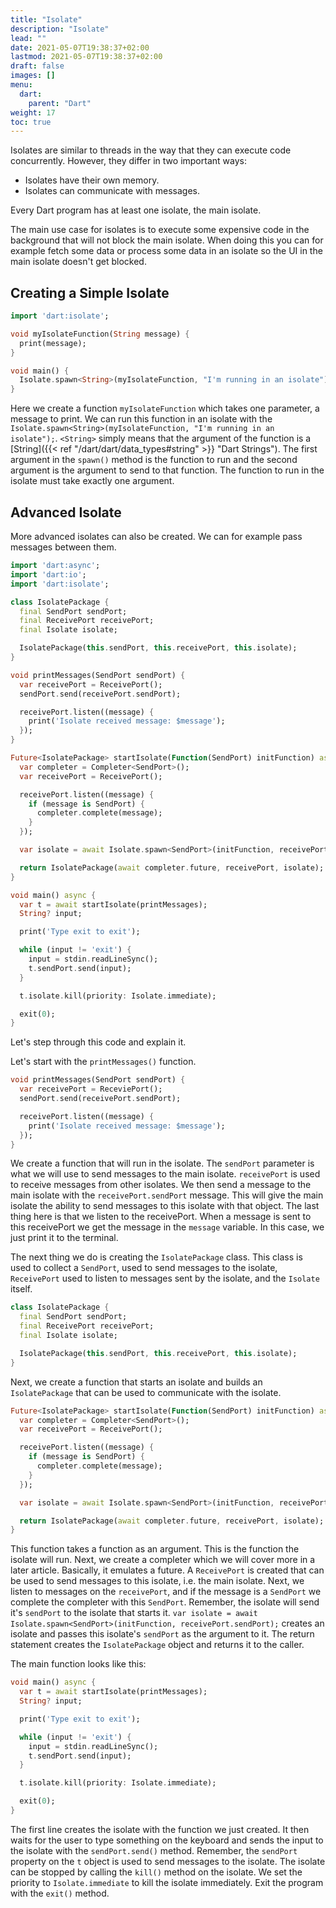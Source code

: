 ```yaml
---
title: "Isolate"
description: "Isolate"
lead: ""
date: 2021-05-07T19:38:37+02:00
lastmod: 2021-05-07T19:38:37+02:00
draft: false
images: []
menu: 
  dart:
    parent: "Dart"
weight: 17
toc: true
---
```


Isolates are similar to threads in the way that they can execute code concurrently. However, they differ in two important ways:

- Isolates have their own memory.
- Isolates can communicate with messages.

Every Dart program has at least one isolate, the main isolate.

The main use case for isolates is to execute some expensive code in the background that will not block the main isolate. When doing this you can for example fetch some data or process some data in an isolate so the UI in the main isolate doesn't get blocked.

## Creating a Simple Isolate

```dart
import 'dart:isolate';

void myIsolateFunction(String message) {
  print(message);
}

void main() {
  Isolate.spawn<String>(myIsolateFunction, "I'm running in an isolate"); 
}
```

Here we create a function `myIsolateFunction` which takes one parameter, a message to print. We can run this function in an isolate with the `Isolate.spawn<String>(myIsolateFunction, "I'm running in an isolate");`. `<String>` simply means that the argument of the function is a [String]({{< ref "/dart/dart/data_types#string" >}} "Dart Strings"). The first argument in the `spawn()` method is the function to run and the second argument is the argument to send to that function. The function to run in the isolate must take exactly one argument.

## Advanced Isolate

More advanced isolates can also be created. We can for example pass messages between them.

```dart
import 'dart:async';
import 'dart:io';
import 'dart:isolate';

class IsolatePackage {
  final SendPort sendPort;
  final ReceivePort receivePort;
  final Isolate isolate;

  IsolatePackage(this.sendPort, this.receivePort, this.isolate);
}

void printMessages(SendPort sendPort) {
  var receivePort = ReceivePort();
  sendPort.send(receivePort.sendPort);

  receivePort.listen((message) {
    print('Isolate received message: $message');
  });
}

Future<IsolatePackage> startIsolate(Function(SendPort) initFunction) async {
  var completer = Completer<SendPort>();
  var receivePort = ReceivePort();

  receivePort.listen((message) {
    if (message is SendPort) {
      completer.complete(message);
    }
  });

  var isolate = await Isolate.spawn<SendPort>(initFunction, receivePort.sendPort);

  return IsolatePackage(await completer.future, receivePort, isolate);
}

void main() async {
  var t = await startIsolate(printMessages);
  String? input;

  print('Type exit to exit');

  while (input != 'exit') {
    input = stdin.readLineSync();
    t.sendPort.send(input);
  }

  t.isolate.kill(priority: Isolate.immediate);

  exit(0);
}
```

Let's step through this code and explain it.

Let's start with the `printMessages()` function.

```dart
void printMessages(SendPort sendPort) {
  var receivePort = ReceviePort();
  sendPort.send(receivePort.sendPort);

  receivePort.listen((message) {
    print('Isolate received message: $message');
  });
}
```

We create a function that will run in the isolate. The `sendPort` parameter is what we will use to send messages to the main isolate. `receivePort` is used to receive messages from other isolates. We then send a message to the main isolate with the `receivePort.sendPort` message. This will give the main isolate the ability to send messages to this isolate with that object. The last thing here is that we listen to the receivePort. When a message is sent to this receivePort we get the message in the `message` variable. In this case, we just print it to the terminal.

The next thing we do is creating the `IsolatePackage` class. This class is used to collect a `SendPort`, used to send messages to the isolate, `ReceivePort` used to listen to messages sent by the isolate, and the `Isolate` itself.

```dart
class IsolatePackage {
  final SendPort sendPort;
  final ReceivePort receivePort;
  final Isolate isolate;

  IsolatePackage(this.sendPort, this.receivePort, this.isolate);
}
```

Next, we create a function that starts an isolate and builds an `IsolatePackage` that can be used to communicate with the isolate.

```dart
Future<IsolatePackage> startIsolate(Function(SendPort) initFunction) async {
  var completer = Completer<SendPort>();
  var receivePort = ReceivePort();

  receivePort.listen((message) {
    if (message is SendPort) {
      completer.complete(message);
    }
  });

  var isolate = await Isolate.spawn<SendPort>(initFunction, receivePort.sendPort);

  return IsolatePackage(await completer.future, receivePort, isolate);
}
```

This function takes a function as an argument. This is the function the isolate will run. Next, we create a completer which we will cover more in a later article. Basically, it emulates a future. A `ReceivePort` is created that can be used to send messages to this isolate, i.e. the main isolate. Next, we listen to messages on the `receivePort`, and if the message is a `SendPort` we complete the completer with this `SendPort`. Remember, the isolate will send it's `sendPort` to the isolate that starts it. `var isolate = await Isolate.spawn<SendPort>(initFunction, receivePort.sendPort);` creates an isolate and passes this isolate's `sendPort` as the argument to it. The return statement creates the `IsolatePackage` object and returns it to the caller.

The main function looks like this:

```dart
void main() async {
  var t = await startIsolate(printMessages);
  String? input;

  print('Type exit to exit');

  while (input != 'exit') {
    input = stdin.readLineSync();
    t.sendPort.send(input);
  }

  t.isolate.kill(priority: Isolate.immediate);

  exit(0);
}
```

The first line creates the isolate with the function we just created. It then waits for the user to type something on the keyboard and sends the input to the isolate with the `sendPort.send()` method. Remember, the `sendPort` property on the `t` object is used to send messages to the isolate. The isolate can be stopped by calling the `kill()` method on the isolate. We set the priority to `Isolate.immediate` to kill the isolate immediately. Exit the program with the `exit()` method.
